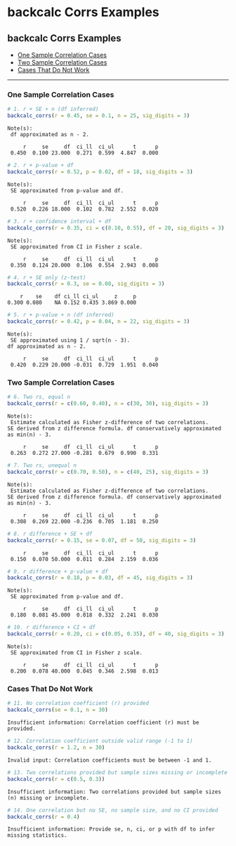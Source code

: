 backcalc Corrs Examples
================

## backcalc Corrs Examples

- [One Sample Correlation Cases](#one-sample-correlation-cases)
- [Two Sample Correlation Cases](#two-sample-correlation-cases)
- [Cases That Do Not Work](#cases-that-do-not-work)

------------------------------------------------------------------------

### One Sample Correlation Cases

``` r
# 1. r + SE + n (df inferred)
backcalc_corrs(r = 0.45, se = 0.1, n = 25, sig_digits = 3)
```

    Note(s):
     df approximated as n - 2. 

         r     se     df  ci_ll  ci_ul      t      p 
     0.450  0.100 23.000  0.271  0.599  4.847  0.000 

``` r
# 2. r + p-value + df
backcalc_corrs(r = 0.52, p = 0.02, df = 18, sig_digits = 3)
```

    Note(s):
     SE approximated from p-value and df. 

         r     se     df  ci_ll  ci_ul      t      p 
     0.520  0.226 18.000  0.102  0.782  2.552  0.020 

``` r
# 3. r + confidence interval + df
backcalc_corrs(r = 0.35, ci = c(0.10, 0.55), df = 20, sig_digits = 3)
```

    Note(s):
     SE approximated from CI in Fisher z scale. 

         r     se     df  ci_ll  ci_ul      t      p 
     0.350  0.124 20.000  0.106  0.554  2.943  0.008 

``` r
# 4. r + SE only (z-test)
backcalc_corrs(r = 0.3, se = 0.08, sig_digits = 3)
```

        r    se    df ci_ll ci_ul     z     p 
    0.300 0.080    NA 0.152 0.435 3.869 0.000 

``` r
# 5. r + p-value + n (df inferred)
backcalc_corrs(r = 0.42, p = 0.04, n = 22, sig_digits = 3)
```

    Note(s):
     SE approximated using 1 / sqrt(n - 3).
    df approximated as n - 2. 

         r     se     df  ci_ll  ci_ul      t      p 
     0.420  0.229 20.000 -0.031  0.729  1.951  0.040 

### Two Sample Correlation Cases

``` r
# 6. Two rs, equal n
backcalc_corrs(r = c(0.60, 0.40), n = c(30, 30), sig_digits = 3)
```

    Note(s):
     Estimate calculated as Fisher z-difference of two correlations.
    SE derived from z difference formula. df conservatively approximated as min(n) - 3. 

         r     se     df  ci_ll  ci_ul      t      p 
     0.263  0.272 27.000 -0.281  0.679  0.990  0.331 

``` r
# 7. Two rs, unequal n
backcalc_corrs(r = c(0.70, 0.50), n = c(40, 25), sig_digits = 3)
```

    Note(s):
     Estimate calculated as Fisher z-difference of two correlations.
    SE derived from z difference formula. df conservatively approximated as min(n) - 3. 

         r     se     df  ci_ll  ci_ul      t      p 
     0.308  0.269 22.000 -0.236  0.705  1.181  0.250 

``` r
# 8. r difference + SE + df
backcalc_corrs(r = 0.15, se = 0.07, df = 50, sig_digits = 3)
```

         r     se     df  ci_ll  ci_ul      t      p 
     0.150  0.070 50.000  0.011  0.284  2.159  0.036 

``` r
# 9. r difference + p-value + df
backcalc_corrs(r = 0.18, p = 0.03, df = 45, sig_digits = 3)
```

    Note(s):
     SE approximated from p-value and df. 

         r     se     df  ci_ll  ci_ul      t      p 
     0.180  0.081 45.000  0.018  0.332  2.241  0.030 

``` r
# 10. r difference + CI + df
backcalc_corrs(r = 0.20, ci = c(0.05, 0.35), df = 40, sig_digits = 3)
```

    Note(s):
     SE approximated from CI in Fisher z scale. 

         r     se     df  ci_ll  ci_ul      t      p 
     0.200  0.078 40.000  0.045  0.346  2.598  0.013 

### Cases That Do Not Work

``` r
# 11. No correlation coefficient (r) provided
backcalc_corrs(se = 0.1, n = 30)
```

    Insufficient information: Correlation coefficient (r) must be provided.

``` r
# 12. Correlation coefficient outside valid range (-1 to 1)
backcalc_corrs(r = 1.2, n = 30)
```

    Invalid input: Correlation coefficients must be between -1 and 1.

``` r
# 13. Two correlations provided but sample sizes missing or incomplete
backcalc_corrs(r = c(0.5, 0.3))
```

    Insufficient information: Two correlations provided but sample sizes (n) missing or incomplete.

``` r
# 14. One correlation but no SE, no sample size, and no CI provided
backcalc_corrs(r = 0.4)
```

    Insufficient information: Provide se, n, ci, or p with df to infer missing statistics.

